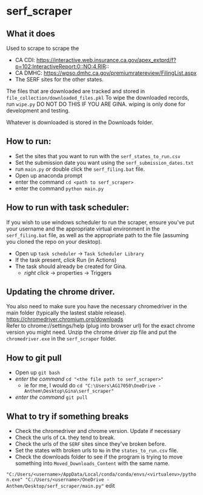 # serf_scraper

## What it does
Used to scrape to scrape the 
* CA CDI: https://interactive.web.insurance.ca.gov/apex_extprd/f?p=102:InteractiveReport:0::NO:4,RIR::
* CA DMHC: https://wpso.dmhc.ca.gov/premiumratereview/FilingList.aspx
* The SERF sites for the other states.

The files that are downloaded are tracked and stored in `file_collection/downloaded_files.pkl`
To wipe the downloaded records, run `wipe.py` DO NOT DO THIS IF YOU ARE GINA.
wiping is only done for development and testing.

Whatever is downloaded is stored in the Downloads folder.

## How to run: 
* Set the sites that you want to run with the `serf_states_to_run.csv`
* Set the submission date you want using the `serf_submission_dates.txt`
* run `main.py` *or* double click the `serf_filing.bat` file.
 * Open up anaconda prompt
 * enter the command `cd <path to serf_scraper>`
 * enter the command `python main.py`

## How to run with task scheduler:
If you wish to use windows scheduler to run the scraper, ensure you've put your username and the appropriate virtual environment in the
`serf_filing.bat` file, as well as the appropriate path to the file (assuming you cloned the repo on your desktop).
* Open up `task scheduler` -> `Task Scheduler Library`
* If the task present, *click* Run (in Actions)
* The task should already be created for Gina.
  * *right click* -> properties -> Triggers

## Updating the chrome driver.
You also need to make sure you have the necessary chromedriver in the main folder (typically the lastest stable release).
https://chromedriver.chromium.org/downloads <br> 
Refer to chrome://settings/help (plug into browser url) for the exact chrome version you might need.
Unzip the chrome driver zip file and put the `chromedriver.exe` in the `serf_scraper` folder.

## How to git pull
* Open up `git bash`
* *enter the command* `cd "<the file path to serf_scraper>"`
  * ie for me, I would do `cd "C:\Users\AG17050\OneDrive - Anthem\Desktop\Gina\serf_scraper"`
* *enter the command* `git pull`

## What to try if something breaks
* Check the chromedriver and chrome version. Update if necessary
* Check the urls of `CA`. they tend to break.
* Check the urls of the `SERF` sites since they've broken before.
* Set the states with broken urls to `No` in the `states_to_run.csv` file.
* Check the downloads folder to see if the program is trying to move something into `Moved_Downloads_Content` with the same name.

`"C:/Users/<username>/AppData/Local/conda/conda/envs/<virtualenv>/python.exe" "C:/Users/<username>/OneDrive - Anthem/Desktop/serf_scraper/main.py"`
edit


